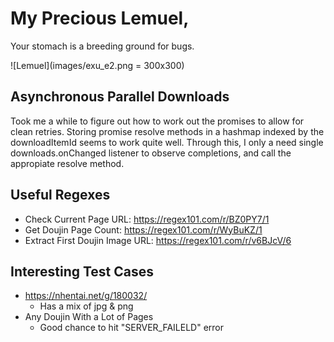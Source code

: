 # My Precious Lemuel,

Your stomach is a breeding ground for bugs.

![Lemuel](images/exu_e2.png = 300x300)

## Asynchronous Parallel Downloads

Took me a while to figure out how to work out the promises to allow for clean retries.
Storing promise resolve methods in a hashmap indexed by the downloadItemId seems to work quite well. Through this, I only a need single downloads.onChanged listener to observe completions, and call the appropiate resolve method.

## Useful Regexes

- Check Current Page URL: https://regex101.com/r/BZ0PY7/1
- Get Doujin Page Count: https://regex101.com/r/WyBuKZ/1
- Extract First Doujin Image URL: https://regex101.com/r/v6BJcV/6

## Interesting Test Cases

- https://nhentai.net/g/180032/
  - Has a mix of jpg & png
- Any Doujin With a Lot of Pages
  - Good chance to hit "SERVER_FAILELD" error
  